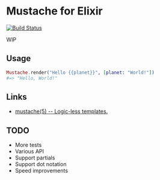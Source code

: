 # Mustache for Elixir

[![Build Status](https://travis-ci.org/mururu/elixir-mustache.png?branch=master)](https://travis-ci.org/mururu/elixir-mustache)

WIP

## Usage

```elixir
Mustache.render("Hello {{planet}}", [planet: "World!"])
#=> "Hello, World!"
```

## Links

* [mustache(5) -- Logic-less templates.](http://mustache.github.io/mustache.5.html)

## TODO
* More tests
* Various API
* Support partials
* Support dot notation
* Speed improvements

